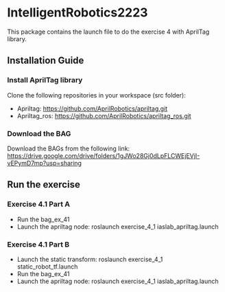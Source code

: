 # IntelligentRobotics2223
This package contains the launch file to do the exercise 4 with AprilTag library.

## Installation Guide
### Install AprilTag library
Clone the following repositories in your workspace (src folder):
- Apriltag: https://github.com/AprilRobotics/apriltag.git
- Apriltag_ros: https://github.com/AprilRobotics/apriltag_ros.git

### Download the BAG
Download the BAGs from the following link: https://drive.google.com/drive/folders/1gJWo28Gj0dLpFLCWEjEVjI-vEPymD7mp?usp=sharing


## Run the exercise
### Exercise 4.1 Part A
- Run the bag_ex_41
- Launch the apriltag node: roslaunch exercise_4_1 iaslab_apriltag.launch

### Exercise 4.1 Part B
- Launch the static transform: roslaunch exercise_4_1 static_robot_tf.launch
- Run the bag_ex_41
- Launch the apriltag node: roslaunch exercise_4_1 iaslab_apriltag.launch